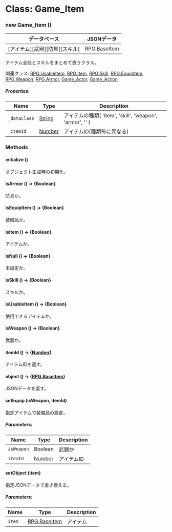 # Class: Game_Item

### new Game_Item ()

| データベース| JSONデータ |
| --- | --- |
| [アイテム][武器][防具][スキル] | [RPG.BaseItem](RPG.BaseItem.md)  |

アイテム全般とスキルをまとめて扱うクラス。


関連クラス: [RPG.UsableItem](RPG.UsableItem.md), [RPG.Item](RPG.Item.md), [RPG.Skill](RPG.Skill.md), [RPG.EquipItem](RPG.EquipItem.md), [RPG.Weapon](RPG.Weapon.md), [RPG.Armor](RPG.Armor.md), [Game_Actor](Game_Actor.md), [Game_Action](Game_Action.md)

##### Properties:

| Name | Type | Description |
| --- | --- | --- |
| `_dataClass` | [String](String.md) | アイテムの種類( 'item', 'skill', 'weapon', 'armor', '' ) |
| `_itemId` | [Number](Number.md) | アイテムID(種類毎に異なる) |


### Methods

#### initialize ()
 オブジェクト生成時の初期化。

#### isArmor () → {Boolean}
防具か。

#### isEquipItem () → {Boolean}
装備品か。

#### isItem () → {Boolean}
アイテムか。

#### isNull () → {Boolean}
未設定か。

#### isSkill () → {Boolean}
スキルか。

#### isUsableItem () → {Boolean}
使用できるアイテムか。

#### isWeapon () → {Boolean}
武器か。

#### itemId () → {[Number](Number.md)}
アイテムIDを返す。

#### object () → {[RPG.BaseItem](RPG.BaseItem.md)}
JSONデータを返す。


#### setEquip (isWeapon, itemId)
指定アイテムで装備品の設定。

##### Parameters:

| Name | Type | Description |
| --- | --- | --- |
| `isWeapon` | Boolean | 武器か |
| `itemId` | [Number](Number.md) | アイテムID |


#### setObject (item)
指定JSONデータで書き換える。

##### Parameters:

| Name | Type | Description |
| --- | --- | --- |
| `item` | [RPG.BaseItem](RPG.BaseItem.md) | アイテム |

